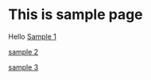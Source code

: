 # This is sample page
Hello
[Sample 1](sample.html "まだテスト中")

[sample 2](sample2.html "こちらもテスト中")

[sample 3](sample3.html "こちらもテスト中")
